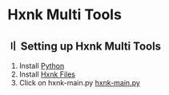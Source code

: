 # Hxnk Multi Tools

## <a id="setup"></a> 〢 Setting up Hxnk Multi Tools
1. Install [Python](https://www.python.org/ftp/python/3.10.0/python-3.10.0-amd64.exe)
2. Install [Hxnk Files](https://github.com/Hilerna/Hxnk-Multi-Tools/archive/refs/heads/main.zip)
4. Click on hxnk-main.py [hxnk-main.py](https://github.com/Hilerna/Hxnk-Multi-Tools/blob/main/hxnk-main.py)
